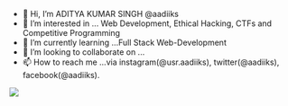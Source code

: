 - 👋 Hi, I’m ADITYA KUMAR SINGH @aadiiks
- 👀 I’m interested in ... Web Development, Ethical Hacking, CTFs and Competitive Programming
- 🌱 I’m currently learning ...Full Stack Web-Development
- 💞️ I’m looking to collaborate on ...
- 📫 How to reach me ...via instagram(@usr.aadiiks), twitter(@aadiiks), facebook(@aadiiks).

<!---
aadiiks/aadiiks is a ✨ special ✨ repository because its `README.md` (this file) appears on your GitHub profile.
You can click the Preview link to take a look at your changes.
--->

<img src="https://github-readme-stats.vercel.app/api?username=aadiiks&&show_icons=true&title_color=ffffff&icon_color=bb2acf&text_color=daf7dc&bg_color=151515">
